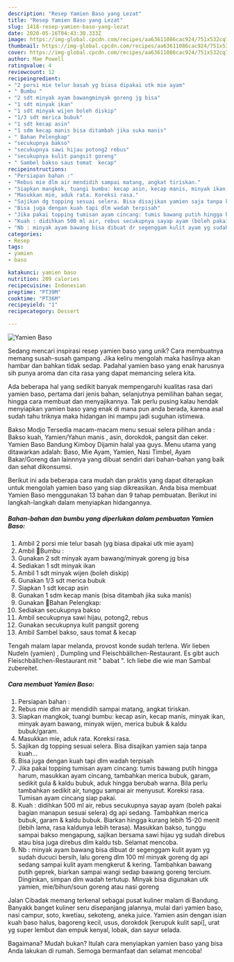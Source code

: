 ```yaml
---
description: "Resep Yamien Baso yang Lezat"
title: "Resep Yamien Baso yang Lezat"
slug: 1418-resep-yamien-baso-yang-lezat
date: 2020-05-16T04:43:30.333Z
image: https://img-global.cpcdn.com/recipes/aa63611086cac924/751x532cq70/yamien-baso-foto-resep-utama.jpg
thumbnail: https://img-global.cpcdn.com/recipes/aa63611086cac924/751x532cq70/yamien-baso-foto-resep-utama.jpg
cover: https://img-global.cpcdn.com/recipes/aa63611086cac924/751x532cq70/yamien-baso-foto-resep-utama.jpg
author: Mae Powell
ratingvalue: 4
reviewcount: 12
recipeingredient:
- "2 porsi mie telur basah yg biasa dipakai utk mie ayam"
- " Bumbu "
- "2 sdt minyak ayam bawangminyak goreng jg bisa"
- "1 sdt minyak ikan"
- "1 sdt minyak wijen boleh diskip"
- "1/3 sdt merica bubuk"
- "1 sdt kecap asin"
- "1 sdm kecap manis bisa ditambah jika suka manis"
- " Bahan Pelengkap"
- "secukupnya bakso"
- "secukupnya sawi hijau potong2 rebus"
- "secukupnya kulit pangsit goreng"
- " Sambel bakso saus tomat  kecap"
recipeinstructions:
- "Persiapan bahan :"
- "Rebus mie dlm air mendidih sampai matang, angkat tiriskan."
- "Siapkan mangkok, tuangi bumbu: kecap asin, kecap manis, minyak ikan, minyak ayam bawang, minyak wijen, merica bubuk &amp; kaldu bubuk/garam."
- "Masukkan mie, aduk rata. Koreksi rasa."
- "Sajikan dg topping sesuai selera. Bisa disajikan yamien saja tanpa kuah..."
- "Bisa juga dengan kuah tapi dlm wadah terpisah"
- "Jika pakai topping tumisan ayam cincang: tumis bawang putih hingga harum, masukkan ayam cincang, tambahkan merica bubuk, garam, sedikit gula &amp; kaldu bubuk, aduk hingga berubah warna. Bila perlu tambahkan sedikit air, tunggu sampai air menyusut. Koreksi rasa. Tumisan ayam cincang siap pakai."
- "Kuah : didihkan 500 ml air, rebus secukupnya sayap ayam (boleh pakai bagian manapun sesuai selera) dg api sedang. Tambahkan merica bubuk, garam &amp; kaldu bubuk. Biarkan hingga kurang lebih 15-20 menit (lebih lama, rasa kaldunya lebih terasa). Masukkan bakso, tunggu sampai bakso mengapung, sajikan bersama sawi hijau yg sudah direbus atau bisa juga direbus dlm kaldu tsb. Selamat mencoba."
- "Nb : minyak ayam bawang bisa dibuat dr segenggam kulit ayam yg sudah ducuci bersih, lalu goreng dlm 100 ml minyak goreng dg api sedang sampai kulit ayam mengkerut &amp; kering. Tambahkan bawang putih geprek, biarkan sampai wangi sedap bawang goreng tercium. Dinginkan, simpan dlm wadah tertutup. Minyak bisa digunakan utk yamien, mie/bihun/soun goreng atau nasi goreng"
categories:
- Resep
tags:
- yamien
- baso

katakunci: yamien baso 
nutrition: 209 calories
recipecuisine: Indonesian
preptime: "PT39M"
cooktime: "PT36M"
recipeyield: "1"
recipecategory: Dessert

---
```



![Yamien Baso](https://img-global.cpcdn.com/recipes/aa63611086cac924/751x532cq70/yamien-baso-foto-resep-utama.jpg)

Sedang mencari inspirasi resep yamien baso yang unik? Cara membuatnya memang susah-susah gampang. Jika keliru mengolah maka hasilnya akan hambar dan bahkan tidak sedap. Padahal yamien baso yang enak harusnya sih punya aroma dan cita rasa yang dapat memancing selera kita.

Ada beberapa hal yang sedikit banyak mempengaruhi kualitas rasa dari yamien baso, pertama dari jenis bahan, selanjutnya pemilihan bahan segar, hingga cara membuat dan menyajikannya. Tak perlu pusing kalau hendak menyiapkan yamien baso yang enak di mana pun anda berada, karena asal sudah tahu triknya maka hidangan ini mampu jadi suguhan istimewa.

Bakso Modjo Tersedia macam-macam menu sesuai selera pilihan anda : Bakso kuah, Yamien/Yahun manis , asin, dorokdok, pangsit dan ceker. Yamien Baso Bandung Kimboy Dijamin halal yaa guys. Menu utama yang ditawarkan adalah: Baso, Mie Ayam, Yamien, Nasi Timbel, Ayam Bakar/Goreng dan lainnnya yang dibuat sendiri dari bahan-bahan yang baik dan sehat dikonsumsi.


Berikut ini ada beberapa cara mudah dan praktis yang dapat diterapkan untuk mengolah yamien baso yang siap dikreasikan. Anda bisa membuat Yamien Baso menggunakan 13 bahan dan 9 tahap pembuatan. Berikut ini langkah-langkah dalam menyiapkan hidangannya.

<!--inarticleads1-->

##### Bahan-bahan dan bumbu yang diperlukan dalam pembuatan Yamien Baso:

1. Ambil 2 porsi mie telur basah (yg biasa dipakai utk mie ayam)
1. Ambil  🌾Bumbu :
1. Gunakan 2 sdt minyak ayam bawang/minyak goreng jg bisa
1. Sediakan 1 sdt minyak ikan
1. Ambil 1 sdt minyak wijen (boleh diskip)
1. Gunakan 1/3 sdt merica bubuk
1. Siapkan 1 sdt kecap asin
1. Gunakan 1 sdm kecap manis (bisa ditambah jika suka manis)
1. Gunakan  🌾Bahan Pelengkap:
1. Sediakan secukupnya bakso
1. Ambil secukupnya sawi hijau, potong2, rebus
1. Gunakan secukupnya kulit pangsit goreng
1. Ambil  Sambel bakso, saus tomat &amp; kecap


Tengah malam lapar melanda, provost konde sudah terlena. Wir lieben Nudeln (yamien) , Dumpling und Fleischbällchen-Restaurant. Es gibt auch Fleischbällchen-Restaurant mit &#34; babat &#34;. Ich liebe die wie man Sambal zubereitet. 

<!--inarticleads2-->

##### Cara membuat Yamien Baso:

1. Persiapan bahan :
1. Rebus mie dlm air mendidih sampai matang, angkat tiriskan.
1. Siapkan mangkok, tuangi bumbu: kecap asin, kecap manis, minyak ikan, minyak ayam bawang, minyak wijen, merica bubuk &amp; kaldu bubuk/garam.
1. Masukkan mie, aduk rata. Koreksi rasa.
1. Sajikan dg topping sesuai selera. Bisa disajikan yamien saja tanpa kuah...
1. Bisa juga dengan kuah tapi dlm wadah terpisah
1. Jika pakai topping tumisan ayam cincang: tumis bawang putih hingga harum, masukkan ayam cincang, tambahkan merica bubuk, garam, sedikit gula &amp; kaldu bubuk, aduk hingga berubah warna. Bila perlu tambahkan sedikit air, tunggu sampai air menyusut. Koreksi rasa. Tumisan ayam cincang siap pakai.
1. Kuah : didihkan 500 ml air, rebus secukupnya sayap ayam (boleh pakai bagian manapun sesuai selera) dg api sedang. Tambahkan merica bubuk, garam &amp; kaldu bubuk. Biarkan hingga kurang lebih 15-20 menit (lebih lama, rasa kaldunya lebih terasa). Masukkan bakso, tunggu sampai bakso mengapung, sajikan bersama sawi hijau yg sudah direbus atau bisa juga direbus dlm kaldu tsb. Selamat mencoba.
1. Nb : minyak ayam bawang bisa dibuat dr segenggam kulit ayam yg sudah ducuci bersih, lalu goreng dlm 100 ml minyak goreng dg api sedang sampai kulit ayam mengkerut &amp; kering. Tambahkan bawang putih geprek, biarkan sampai wangi sedap bawang goreng tercium. Dinginkan, simpan dlm wadah tertutup. Minyak bisa digunakan utk yamien, mie/bihun/soun goreng atau nasi goreng


Jalan Cibadak memang terkenal sebagai pusat kuliner malam di Bandung. Banyakk banget kuliner seru disepanjang jalannya, mulai dari yamien baso, nasi campur, soto, kwetiau, sekoteng, aneka juice. Yamien asin dengan isian kuah baso halus, bagoreng kecil, usus, dorokdok [kerupuk kulit sapi], urat yg super lembut dan empuk kenyal, lobak, dan sayur selada. 

Bagaimana? Mudah bukan? Itulah cara menyiapkan yamien baso yang bisa Anda lakukan di rumah. Semoga bermanfaat dan selamat mencoba!
